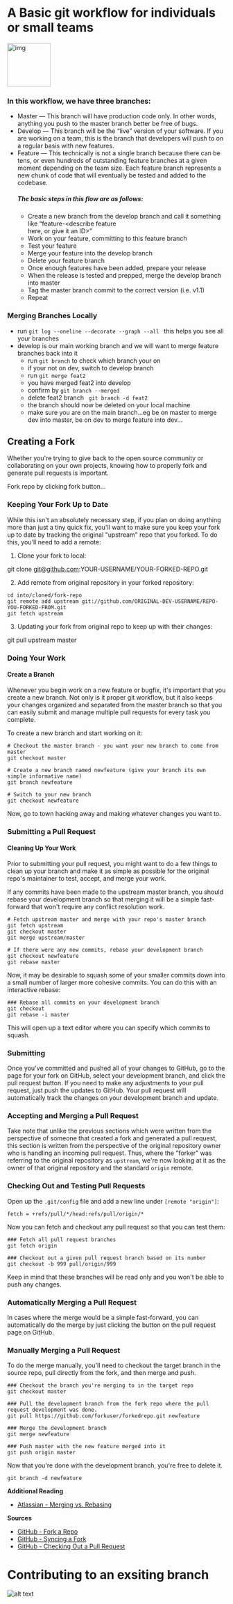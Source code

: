 # A Basic git workflow for individuals or small teams
<img src="https://miro.medium.com/max/1400/1*cEeZ6LnQdQzDk3kX2fKBYg.jpeg" alt="img" style="height: 100px; width:100px;"/>

### In this workflow, we have three branches:
* Master — This branch will have production code only. In other words, anything you push to the master branch better be free of bugs.
* Develop — This branch will be the “live” version of your software. If you are working on a team, this is the branch that developers will push to on a regular basis with new features.
* Feature — This technically is not a single branch because there can be tens, or even hundreds of outstanding feature branches at a given moment depending on the team size. Each feature branch represents a new chunk of code that will eventually be tested and added to the codebase.
  ##### The basic steps in this flow are as follows:
    * Create a new branch from the develop branch and call it something like “feature-<describe feature   
    here, or give it an ID>”
    * Work on your feature, committing to this feature branch
    * Test your feature
    * Merge your feature into the develop branch
    * Delete your feature branch
    * Once enough features have been added, prepare your release
    * When the release is tested and prepped, merge the develop branch into master
    * Tag the master branch commit to the correct version (i.e. v1.1)
    * Repeat
 
 ### Merging Branches Locally 
 * run ```git log --oneline --decorate --graph --all ``` this helps you see all your branches
 * develop is our main working branch and we will want to merge feature branches back into it
   * run ``git branch`` to check which branch your on
   * if your not on dev, switch to develop branch
   * run ```git merge feat2```
   * you have merged feat2 into develop
   * confirm by ```git branch --merged```
   * delete feat2 branch ``` git branch -d feat2```
   * the branch should now be deleted on your local machine
   * make sure you are on the main branch...eg be on master to merge dev into master, be on dev to merge feature into dev...
   
   

 ## Creating a Fork
Whether you're trying to give back to the open source community or collaborating on your own projects, knowing how to properly fork and generate pull requests is important.

Fork repo by clicking fork button...

### Keeping Your Fork Up to Date

While this isn't an absolutely necessary step, if you plan on doing anything more than just a tiny quick fix, you'll want to make sure you keep your fork up to date by tracking the original "upstream" repo that you forked. To do this, you'll need to add a remote:

1. Clone your fork to local:

git clone git@github.com:YOUR-USERNAME/YOUR-FORKED-REPO.git

2. Add remote from original repository in your forked repository:
```
cd into/cloned/fork-repo
git remote add upstream git://github.com/ORIGINAL-DEV-USERNAME/REPO-YOU-FORKED-FROM.git
git fetch upstream
```
3. Updating your fork from original repo to keep up with their changes:

git pull upstream master

### Doing Your Work
#### Create a Branch
Whenever you begin work on a new feature or bugfix, it's important that you create a new branch. Not only is it proper git workflow, but it also keeps your changes organized and separated from the master branch so that you can easily submit and manage multiple pull requests for every task you complete.

To create a new branch and start working on it:

```shell
# Checkout the master branch - you want your new branch to come from master
git checkout master

# Create a new branch named newfeature (give your branch its own simple informative name)
git branch newfeature

# Switch to your new branch
git checkout newfeature
```

Now, go to town hacking away and making whatever changes you want to.

### Submitting a Pull Request
#### Cleaning Up Your Work

Prior to submitting your pull request, you might want to do a few things to clean up your branch and make it as simple as possible for the original repo's maintainer to test, accept, and merge your work.

If any commits have been made to the upstream master branch, you should rebase your development branch so that merging it will be a simple fast-forward that won't require any conflict resolution work.

```shell
# Fetch upstream master and merge with your repo's master branch
git fetch upstream
git checkout master
git merge upstream/master

# If there were any new commits, rebase your development branch
git checkout newfeature
git rebase master
```

Now, it may be desirable to squash some of your smaller commits down into a small number of larger more cohesive commits. You can do this with an interactive rebase:

```shell
### Rebase all commits on your development branch
git checkout 
git rebase -i master
```

This will open up a text editor where you can specify which commits to squash.

### Submitting
Once you've committed and pushed all of your changes to GitHub, go to the page for your fork on GitHub, select your development branch, and click the pull request button. If you need to make any adjustments to your pull request, just push the updates to GitHub. Your pull request will automatically track the changes on your development branch and update.

### Accepting and Merging a Pull Request
Take note that unlike the previous sections which were written from the perspective of someone that created a fork and generated a pull request, this section is written from the perspective of the original repository owner who is handling an incoming pull request. Thus, where the "forker" was referring to the original repository as `upstream`, we're now looking at it as the owner of that original repository and the standard `origin` remote.

### Checking Out and Testing Pull Requests
Open up the `.git/config` file and add a new line under `[remote "origin"]`:

```
fetch = +refs/pull/*/head:refs/pull/origin/*
```

Now you can fetch and checkout any pull request so that you can test them:

```shell
### Fetch all pull request branches
git fetch origin

### Checkout out a given pull request branch based on its number
git checkout -b 999 pull/origin/999
```

Keep in mind that these branches will be read only and you won't be able to push any changes.

### Automatically Merging a Pull Request
In cases where the merge would be a simple fast-forward, you can automatically do the merge by just clicking the button on the pull request page on GitHub.

### Manually Merging a Pull Request
To do the merge manually, you'll need to checkout the target branch in the source repo, pull directly from the fork, and then merge and push.

```shell
### Checkout the branch you're merging to in the target repo
git checkout master

### Pull the development branch from the fork repo where the pull request development was done.
git pull https://github.com/forkuser/forkedrepo.git newfeature

### Merge the development branch
git merge newfeature

### Push master with the new feature merged into it
git push origin master
```

Now that you're done with the development branch, you're free to delete it.
```shell
git branch -d newfeature
```
 
**Additional Reading**
* [Atlassian - Merging vs. Rebasing](https://www.atlassian.com/git/tutorials/merging-vs-rebasing)

**Sources**
* [GitHub - Fork a Repo](https://help.github.com/articles/fork-a-repo)
* [GitHub - Syncing a Fork](https://help.github.com/articles/syncing-a-fork)
* [GitHub - Checking Out a Pull Request](https://help.github.com/articles/checking-out-pull-requests-locally)


# Contributing to an exsiting branch
![alt text](https://github.com/ainneo/basic-git-workflow/blob/master/contribs-branch.png)

